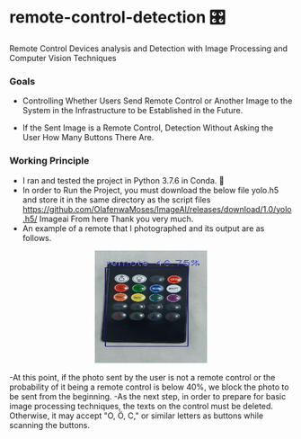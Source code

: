 # remote-control-detection :control_knobs:
Remote Control Devices analysis and Detection with Image Processing and Computer Vision Techniques
### Goals
- Controlling Whether Users Send Remote Control or Another Image to the System in the Infrastructure to be Established in the Future.

- If the Sent Image is a Remote Control, Detection Without Asking the User How Many Buttons There Are.

### Working Principle

- I ran and tested the project in Python 3.7.6 in Conda. :snake:
- In order to Run the Project, you must download the below file yolo.h5 and store it in the same directory as the script files https://github.com/OlafenwaMoses/ImageAI/releases/download/1.0/yolo.h5/
Imageai From here Thank you very much.
- An example of a remote that I photographed and its output are as follows.
<p align="center">
<img src="https://raw.githubusercontent.com/Darkksideyoda/Darkksideyoda.github.io/master/Urlimages/orgin1.PNG" width="200" height="200" />
</p>
-At this point, if the photo sent by the user is not a remote control or the probability of it being a remote control is below 40%, we block the photo to be sent from the beginning.
-As the next step, in order to prepare for basic image processing techniques, the texts on the control must be deleted. Otherwise, it may accept "O, Ö, C," or similar letters as buttons while scanning the buttons.
